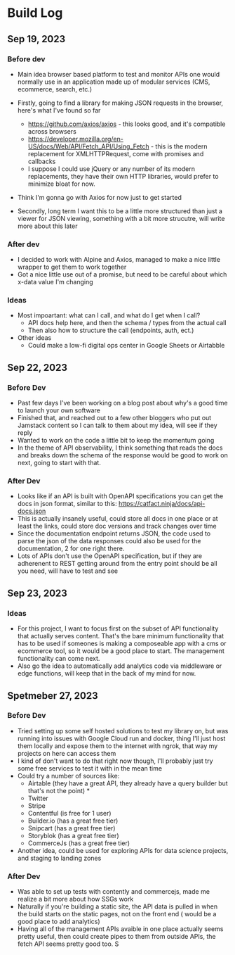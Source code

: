 # Build Log

## Sep 19, 2023

### Before dev

* Main idea browser based platform to test and monitor APIs one would normally use in an application made up of modular services (CMS, ecommerce, search, etc.)

* Firstly, going to find a library for making JSON requests in the browser, here's what I've found so far
  * https://github.com/axios/axios - this looks good, and it's compatible across browsers
  * https://developer.mozilla.org/en-US/docs/Web/API/Fetch_API/Using_Fetch - this is the modern replacement for XMLHTTPRequest, come with promises and callbacks
  * I suppose I could use jQuery or any number of its modern replacements, they have their own HTTP libraries, would prefer to minimize bloat for now.
* Think I'm gonna go with Axios for now just to get started

* Secondly, long term I want this to be a little more structured than just a viewer for JSON viewing, something with a bit more strucutre, will write more about this later

### After dev 

* I decided to work with Alpine and Axios, managed to make a nice little wrapper to get them to work together
* Got a nice little use out of a promise, but need to be careful about which x-data value I'm changing

### Ideas

* Most impoartant: what can I call, and what do I get when I call?
  * API docs help here, and then the schema / types from the actual call
  * Then also how to structure the call (endpoints, auth, ect.)
* Other ideas
  * Could make a low-fi digital ops center in Google Sheets or Airtabble

## Sep 22, 2023

### Before Dev

* Past few days I've been working on a blog post about why's a good time to launch your own software
* Finished that, and reached out to a few other bloggers who put out Jamstack content so I can talk to them about my idea, will see if they reply
* Wanted to work on the code a little bit to keep the momentum going
* In the theme of API observability, I think something that reads the docs and breaks down the schema of the response would be good to work on next, going to start with that.

### After Dev

* Looks like if an API is built with OpenAPI specifications you can get the docs in json format, similar to this: https://catfact.ninja/docs/api-docs.json
* This is actually insanely useful, could store all docs in one place or at least the links, could store doc versions and track changes over time
* Since the documentation endpoint returns JSON, the code used to parse the json of the data responses could also be used for the documentation, 2 for one right there.
* Lots of APIs don't use the OpenAPI specification, but if they are adherenent to REST getting around from the entry point should be all you need, will have to test and see

## Sep 23, 2023

### Ideas

* For this project, I want to focus first on the subset of API functionality that actually serves content. That's the bare minimum functionality that has to be used if someones is making a composeable app with a cms or ecommerce tool, so it would be a good place to start. The management functionality can come next.
* Also go the idea to automatically add analytics code via middleware or edge functions, will keep that in the back of my mind for now. 

## Spetmeber 27, 2023

### Before Dev

* Tried setting up some self hosted solutions to test my library on, but was running into issues with Google Cloud run and docker, thing I'll just host them locally and expose them to the internet with ngrok, that way my projects on here can access them
* I kind of don't want to do that right now though, I'll probably just try some free services to test it with in the mean time
* Could try a number of sources like:
  * Airtable (they have a great API, they already have a query builder but that's not the point) *
  * Twitter
  * Stripe
  * Contentful (is free for 1 user) 
  * Builder.io (has a great free tier)
  * Snipcart (has a great free tier)
  * Storyblok (has a great free tier)
  * CommerceJs (has a great free tier)
* Another idea, could be used for exploring APIs for data science projects, and staging to landing zones

### After Dev

* Was able to set up tests with contently and commercejs, made me realize a bit more about how SSGs work
* Naturally if you're building a static site, the API data is pulled in when the build starts on the static pages, not on the front end ( would be a good place to add analytics)
* Having all of the management APIs avaible in one place actually seems pretty useful, then could create pipes to them from outside APIs, the fetch API seems pretty good too. S